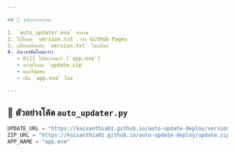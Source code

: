 ```yaml
---

## 🧠 หลักการทำงาน

1. `auto_updater.exe` ทำงาน
2. ไปโหลด `version.txt` จาก GitHub Pages
3. เปรียบเทียบกับ `version.txt` ในเครื่อง
4. ถ้าเวอร์ชันใหม่กว่า:
   - Kill โปรแกรมเก่า (`app.exe`)
   - ดาวน์โหลด `update.zip`
   - แตกไฟล์ทับ
   - เปิด `app.exe` ใหม่

---
```


## 🐍 ตัวอย่างโค้ด `auto_updater.py`

```python
UPDATE_URL = "https://kaisanthia01.github.io/auto-update-deploy/version.txt"
ZIP_URL = "https://kaisanthia01.github.io/auto-update-deploy/update.zip"
APP_NAME = "app.exe"
```
